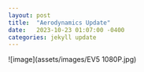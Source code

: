```yaml
---
layout: post
title:  "Aerodynamics Update"
date:   2023-10-23 01:07:00 -0400
categories: jekyll update
---
```

![image](assets/images/EV5 1080P.jpg)